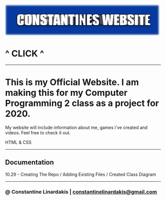 
[![Website](https://github.com/ConstantineLinardakis/OfficialWebsite/blob/main/THUMBNAIL.png)](https://constantinelinardakis.github.io/OfficialWebsite/Home.html)

# ^ CLICK  ^

___

# This is my Official Website. I am making this for my Computer Programming 2 class as a project for 2020.
My website will include information about me, games i've created and videos. Feel free to check it out.

<dl>
  <dt>HTML & CSS </dt>
</dl>

___

## Documentation
10.29 - Creating The Repo / Adding Existing Files / Created Class Diagram

___

### @ Constantine Linardakis | constantinelinardakis@gmail.com


 
